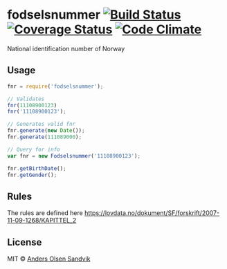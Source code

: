 # fodselsnummer [![Build Status](https://travis-ci.org/Andersos/fodselsnummer.svg)](https://travis-ci.org/Andersos/fodselsnummer) [![Coverage Status](https://coveralls.io/repos/Andersos/fodselsnummer/badge.png?branch=master)](https://coveralls.io/r/Andersos/fodselsnummer?branch=master) [![Code Climate](https://codeclimate.com/github/Andersos/fodselsnummer/badges/gpa.svg)](https://codeclimate.com/github/Andersos/fodselsnummer)

National identification number of Norway

## Usage

```javascript
fnr = require('fodselsnummer');

// Validates
fnr(11108900123)
fnr('11108900123');

// Generates valid fnr
fnr.generate(new Date());
fnr.generate(111089000);

// Query for info
var fnr = new Fodselsnummer('11108900123');

fnr.getBirthDate();
fnr.getGender();

```

## Rules
The rules are defined here https://lovdata.no/dokument/SF/forskrift/2007-11-09-1268/KAPITTEL_2

## License

MIT © [Anders Olsen Sandvik](http://andersos.net)
